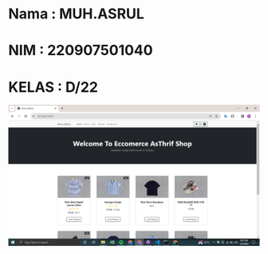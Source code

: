 # Nama : MUH.ASRUL
# NIM : 220907501040
# KELAS : D/22
![alt text](https://github.com/muhasrhul/Django_MuhAsrul/blob/main/ecom/Scrensoot/HomePage.png?raw=true)

 

